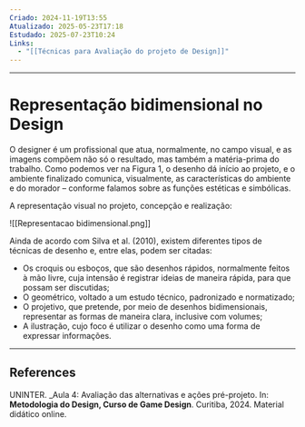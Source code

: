 ```yaml
---
Criado: 2024-11-19T13:55
Atualizado: 2025-05-23T17:18
Estudado: 2025-07-23T10:24
Links:
  - "[[Técnicas para Avaliação do projeto de Design]]"
---
```

---
# Representação bidimensional no Design

O designer é um profissional que atua, normalmente, no campo visual, e as imagens compõem não só o resultado, mas também a matéria-prima do trabalho. Como podemos ver na Figura 1, o desenho dá início ao projeto, e o ambiente finalizado comunica, visualmente, as características do ambiente e do morador – conforme falamos sobre as funções estéticas e simbólicas. 

A representação visual no projeto, concepção e realização:

![[Representacao bidimensional.png]]

Ainda de acordo com Silva et al. (2010), existem diferentes tipos de técnicas de desenho e, entre elas, podem ser citadas: 
- Os croquis ou esboços, que são desenhos rápidos, normalmente feitos à mão livre, cuja intensão é registrar ideias de maneira rápida, para que possam ser discutidas; 
-  O geométrico, voltado a um estudo técnico, padronizado e normatizado; 
- O projetivo, que pretende, por meio de desenhos bidimensionais, representar as formas de maneira clara, inclusive com volumes; 
- A ilustração, cujo foco é utilizar o desenho como uma forma de expressar informações.


---
## References

UNINTER.  _Aula 4: Avaliação das alternativas e ações pré-projeto. In: **Metodologia do Design, Curso de Game Design**. Curitiba, 2024. Material didático online.